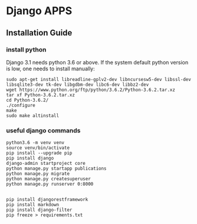 # Django APPS

## Installation Guide

### install python
Django 3.1 needs python 3.6 or above. If the system default python version is low, one needs to install manually:
```
sudo apt-get install libreadline-gplv2-dev libncursesw5-dev libssl-dev libsqlite3-dev tk-dev libgdbm-dev libc6-dev libbz2-dev
wget https://www.python.org/ftp/python/3.6.2/Python-3.6.2.tar.xz
tar xf Python-3.6.2.tar.xz
cd Python-3.6.2/
./configure
make
sudo make altinstall
```

### useful django commands
```
python3.6 -m venv venv
source venv/bin/activate
pip install --upgrade pip
pip install django
django-admin startproject core
python manage.py startapp publications
python manage.py migrate
python manage.py createsuperuser
python manage.py runserver 0:8000


pip install djangorestframework
pip install markdown
pip install django-filter
pip freeze > requirements.txt

```